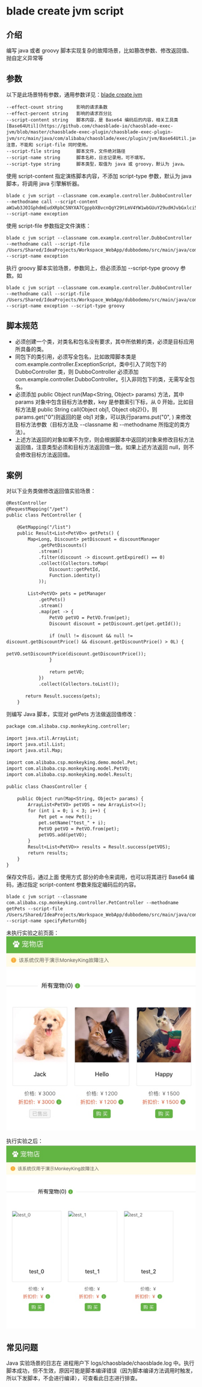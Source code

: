 # blade create jvm script
## 介绍
编写 java 或者 groovy 脚本实现复杂的故障场景，比如篡改参数、修改返回值、抛自定义异常等

## 参数
以下是此场景特有参数，通用参数详见：[blade create jvm](blade%20create%20jvm.md)
```
--effect-count string     影响的请求条数
--effect-percent string   影响的请求百分比
--script-content string   脚本内容，是 Base64 编码后的内容，相关工具类 [Base64Util](https://github.com/chaosblade-io/chaosblade-exec-jvm/blob/master/chaosblade-exec-plugin/chaosblade-exec-plugin-jvm/src/main/java/com/alibaba/chaosblade/exec/plugin/jvm/Base64Util.java)。注意，不能和 script-file 同时使用。
--script-file string      脚本文件，文件绝对路径
--script-name string      脚本名称，日志记录用，可不填写。
--script-type string      脚本类型，取值为 java 或 groovy，默认为 java。
```

使用 script-content 指定演练脚本内容，不添加 script-type 参数，默认为 java 脚本，将调用 java 引擎解析器。
```
blade c jvm script --classname com.example.controller.DubboController --methodname call --script-content aW1wb3J0IGphdmEudXRpbC5NYXA7CgppbXBvcnQgY29tLmV4YW1wbGUuY29udHJvbGxlci5DdXN0b21FeGNlcHRpb247CgovKioKICogQGF1dGhvciBDaGFuZ2p1biBYaWFvCiAqLwpwdWJsaWMgY2xhc3MgRXhjZXB0aW9uU2NyaXB0IHsKICAgIHB1YmxpYyBPYmplY3QgcnVuKE1hcDxTdHJpbmcsIE9iamVjdD4gcGFyYW1zKSB0aHJvd3MgQ3VzdG9tRXhjZXB0aW9uIHsKICAgICAgICBwYXJhbXMucHV0KCIxIiwgMTExTCk7CiAgICAgICAgLy9yZXR1cm4gIk1vY2sgVmFsdWUiOwogICAgICAgIC8vdGhyb3cgbmV3IEN1c3RvbUV4Y2VwdGlvbigiaGVsbG8iKTsKICAgICAgICByZXR1cm4gbnVsbDsKICAgIH0KfQo=  --script-name exception
```

使用 script-file 参数指定文件演练：
```
blade c jvm script --classname com.example.controller.DubboController --methodname call --script-file /Users/Shared/IdeaProjects/Workspace_WebApp/dubbodemo/src/main/java/com/example/controller/ExceptionScript.java --script-name exception
```

执行 groovy 脚本实验场景，参数同上，但必须添加 --script-type groovy 参数。如
```
blade c jvm script --classname com.example.controller.DubboController --methodname call --script-file /Users/Shared/IdeaProjects/Workspace_WebApp/dubbodemo/src/main/java/com/example/controller/GroovyScript.groovy --script-name exception --script-type groovy 
```
## 脚本规范
* 必须创建一个类，对类名和包名没有要求，其中所依赖的类，必须是目标应用所具备的类。
* 同包下的类引用，必须写全包名，比如故障脚本类是 com.example.controller.ExceptionScript，类中引入了同包下的 DubboController 类，则 DubboController 必须添加 com.example.controller.DubboController。引入非同包下的类，无需写全包名。
* 必须添加 public Object run(Map<String, Object> params) 方法，其中 params 对象中包含目标方法参数，key 是参数索引下标，从 0 开始，比如目标方法是 public String call(Object obj1, Object obj2){}，则 params.get("0")则返回的是 obj1 对象，可以执行params.put("0", <NEW OBJECT>) 来修改目标方法参数（目标方法及 --classname 和 --methodname 所指定的类方法）。
* 上述方法返回的对象如果不为空，则会根据脚本中返回的对象来修改目标方法返回值，注意类型必须和目标方法返回值一致。如果上述方法返回 null，则不会修改目标方法返回值。

## 案例
对以下业务类做修改返回值实验场景：
```
@RestController
@RequestMapping("/pet")
public class PetController {

    @GetMapping("/list")
    public Result<List<PetVO>> getPets() {
        Map<Long, Discount> petDiscount = discountManager
            .getPetDiscounts()
            .stream()
            .filter(discount -> discount.getExpired() == 0)
            .collect(Collectors.toMap(
                Discount::getPetId,
                Function.identity()
            ));

        List<PetVO> pets = petManager
            .getPets()
            .stream()
            .map(pet -> {
                PetVO petVO = PetVO.from(pet);
                Discount discount = petDiscount.get(pet.getId());

                if (null != discount && null != discount.getDiscountPrice() && discount.getDiscountPrice() > 0L) {
                    petVO.setDiscountPrice(discount.getDiscountPrice());
                }

                return petVO;
            })
            .collect(Collectors.toList());

       return Result.success(pets);
    }
```

则编写 Java 脚本，实现对 getPets 方法做返回值修改：
```
package com.alibaba.csp.monkeyking.controller;

import java.util.ArrayList;
import java.util.List;
import java.util.Map;

import com.alibaba.csp.monkeyking.demo.model.Pet;
import com.alibaba.csp.monkeyking.model.PetVO;
import com.alibaba.csp.monkeyking.model.Result;

public class ChaosController {

    public Object run(Map<String, Object> params) {
        ArrayList<PetVO> petVOS = new ArrayList<>();
        for (int i = 0; i < 3; i++) {
            Pet pet = new Pet();
            pet.setName("test_" + i);
            PetVO petVO = PetVO.from(pet);
            petVOS.add(petVO);
        }
        Result<List<PetVO>> results = Result.success(petVOS);
        return results;
    }
}
```
保存文件后，通过上面 使用方式 部分的命令来调用，也可以将其进行 Base64 编码，通过指定 script-content 参数来指定编码后的内容。
```
blade c jvm script --classname com.alibaba.csp.monkeyking.controller.PetController --methodname getPets --script-file /Users/Shared/IdeaProjects/Workspace_WebApp/dubbodemo/src/main/java/com/alibaba/csp/monkeyking/controller/ChaosController --script-name specifyReturnObj
```

未执行实验之前页面：
![](media/15758728282313/15758787601720.jpg)

执行实验之后：
![](media/15758728282313/15758787719162.jpg)


## 常见问题
Java 实验场景的日志在 进程用户下 logs/chaosblade/chaosblade.log 中。执行脚本成功，但不生效，原因可能是脚本编译错误（因为脚本编译方法调用时触发，所以下发脚本，不会进行编译），可查看此日志进行排查。